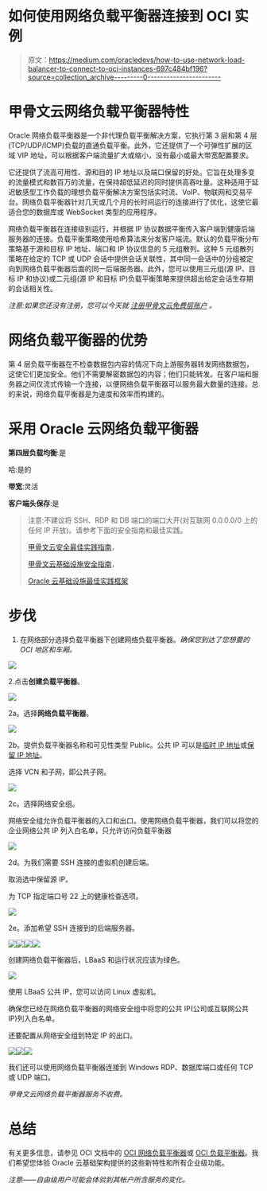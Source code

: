 # 如何使用网络负载平衡器连接到 OCI 实例

> 原文：<https://medium.com/oracledevs/how-to-use-network-load-balancer-to-connect-to-oci-instances-697c484bf196?source=collection_archive---------0----------------------->

# **甲骨文云网络负载平衡器特性**

Oracle 网络负载平衡器是一个非代理负载平衡解决方案，它执行第 3 层和第 4 层(TCP/UDP/ICMP)负载的直通负载平衡。此外，它还提供了一个可弹性扩展的区域 VIP 地址，可以根据客户端流量扩大或缩小，没有最小或最大带宽配置要求。

它还提供了流高可用性、源和目的 IP 地址以及端口保留的好处。它旨在处理多变的流量模式和数百万的流量，在保持超低延迟的同时提供高吞吐量。这种适用于延迟敏感型工作负载的理想负载平衡解决方案包括实时流、VoIP、物联网和交易平台。网络负载平衡器针对几天或几个月的长时间运行的连接进行了优化，这使它最适合您的数据库或 WebSocket 类型的应用程序。

网络负载平衡器在连接级别运行，并根据 IP 协议数据平衡传入客户端到健康后端服务器的连接。负载平衡策略使用哈希算法来分发客户端流。默认的负载平衡分布策略基于源和目标 IP 地址、端口和 IP 协议信息的 5 元组散列。这种 5 元组散列策略在给定的 TCP 或 UDP 会话中提供会话关联性，其中同一会话中的分组被定向到网络负载平衡器后面的同一后端服务器。此外，您可以使用三元组(源 IP、目标 IP 和协议)或二元组(源 IP 和目标 IP)负载平衡策略来提供超出给定会话生存期的会话相关性。

*注意:如果您还没有注册，您可以今天就* [*注册甲骨文云免费层账户*](https://signup.cloud.oracle.com/?language=en&sourceType=:ex:tb:::::Medium_useNetworkLoadBalancerToConnect&SC=:ex:tb:::::Medium_useNetworkLoadBalancerToConnect&pcode=) *。*

# 网络负载平衡器的优势

第 4 层负载平衡器在不检查数据包内容的情况下向上游服务器转发网络数据包，这使它们更加安全。他们不需要解密数据包的内容；他们只能转发。在客户端和服务器之间仅流式传输一个连接，以便网络负载平衡器可以服务最大数量的连接。总的来说，网络负载平衡器是为速度和效率而构建的。

# **采用 Oracle 云网络负载平衡器**

**第四层负载均衡**:是

哈:是的

**带宽**:灵活

**客户端头保存**:是

> 注意:不建议将 SSH、RDP 和 DB 端口的端口大开(对互联网 0.0.0.0/0 上的任何 IP 开放)。请参考下面的安全指南和最佳实践。
> 
> [甲骨文云安全最佳实践指南](https://docs.oracle.com/en-us/iaas/Content/Security/Reference/configuration_security.htm)，
> 
> [甲骨文云基础设施安全指南](https://docs.oracle.com/en-us/iaas/Content/Security/Concepts/security_guide.htm)，
> 
> [Oracle 云基础设施最佳实践框架](https://docs.oracle.com/en/solutions/oci-best-practices/#GUID-5F2D2745-934E-409A-A7BA-D0976F727845)

# 步伐

1.  在网络部分选择负载平衡器下创建网络负载平衡器。*确保您到达了您想要的 OCI 地区和车厢。*

![](img/fac4a5bb396b25fda2af337e5508c69e.png)

2.点击**创建负载平衡器**。

![](img/16345c65b9a0334a22736cce3d5a03f8.png)

2a。选择**网络负载平衡器**。

![](img/e8c546e4772e0a7fea6ca3dca9b75c86.png)

2b。提供负载平衡器名称和可见性类型 Public。公共 IP 可以是[临时 IP 地址](https://docs.oracle.com/en-us/iaas/Content/Network/Tasks/managingpublicIPs.htm)或[保留 IP 地址](https://docs.oracle.com/en-us/iaas/Content/Network/Tasks/managingpublicIPs.htm#overview)。

选择 VCN 和子网，即公共子网。

![](img/1400839b888bdf87393c7f4229e2f23a.png)

2c。选择网络安全组。

网络安全组允许负载平衡器的入口和出口。使用网络负载平衡器，我们可以将您的企业网络公共 IP 列入白名单，只允许访问负载平衡器

![](img/8034fb34ed83dfaf2bddfd9df606b124.png)

2d。为我们需要 SSH 连接的虚拟机创建后端。

取消选中保留源 IP。

为 TCP 指定端口号 22 上的健康检查选项。

![](img/57f5adc8cf36f1e849a4f1a64d0241f5.png)

2e。添加希望 SSH 连接到的后端服务器。

![](img/77bbebdbbc94089ca2de37b4a95a6c57.png)![](img/170947f310635d3a0a90052c14599406.png)![](img/4050c3c34ab65489dbc833d27812762a.png)![](img/c421165f58a7cd6ddaa9adc72f9c5c00.png)

创建网络负载平衡器后，LBaaS 和运行状况应该为绿色。

![](img/1330d2d4d2345413409d8d8ca531d8ab.png)

使用 LBaaS 公共 IP，您可以访问 Linux 虚拟机。

确保您已经在网络负载平衡器的网络安全组中将您的公共 IP(公司或互联网公共 IP)列入白名单。

还要配置从网络安全组到特定 IP 的出口。

![](img/5e1180a3a5e9af976122a9b6a4760239.png)![](img/9ad02e3b66f11a8d0d2e1d552bca0a88.png)![](img/0830471ef06aaf5080d997dbf924cf44.png)

我们还可以使用网络负载平衡器连接到 Windows RDP、数据库端口或任何 TCP 或 UDP 端口。

*甲骨文云网络负载平衡器服务不收费。*

# **总结**

有关更多信息，请参见 OCI 文档中的 [OCI 网络负载平衡器](https://docs.oracle.com/en-us/iaas/Content/NetworkLoadBalancer/overview.htm?source=:so:tw:or:awr:ocl)或 [OCI 负载平衡器](https://docs.oracle.com/en-us/iaas/Content/Balance/Concepts/balanceoverview.htm?source=:so:tw:or:awr:ocl)。我们希望您体验 Oracle 云基础架构提供的这些新特性和所有企业级功能。

*注意——自由级用户可能会体验到其帐户所含服务的变化。*